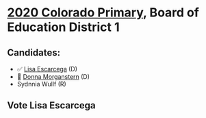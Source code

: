 # [2020 Colorado Primary](../README.md), Board of Education District 1

## Candidates:

- ✅ [Lisa Escarcega](lisa_escarcega.md) (D)
- 🚫 [Donna Morganstern](donna_morganstern.md) (D)
- Sydnnia Wullf (R)

## Vote Lisa Escarcega
